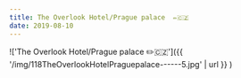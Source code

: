 ```yaml
---
title: The Overlook Hotel/Prague palace  ✏️🇨🇿
date: 2019-08-10
---
```


!['The Overlook Hotel/Prague palace  ✏️🇨🇿']({{ '/img/118TheOverlookHotelPraguepalace------5.jpg' | url }} )
<br>
